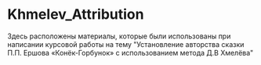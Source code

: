 # Khmelev_Attribution
Здесь расположены материалы, которые были использованы при написании курсовой работы на тему "Установление авторства сказки П.П. Ершова «Конёк-Горбунок» с использованием метода Д.В Хмелёва"
